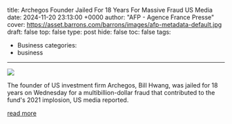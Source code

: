 title: Archegos Founder Jailed For 18 Years For Massive Fraud US Media
date: 2024-11-20 23:13:00 +0000
author: "AFP - Agence France Presse"
cover: https://asset.barrons.com/barrons/images/afp-metadata-default.jpg
draft: false
top: false
type: post
hide: false
toc: false
tags:
  - Business
categories:
  - business
---

![](https://asset.barrons.com/barrons/images/afp-metadata-default.jpg)

The founder of US investment firm Archegos, Bill Hwang, was jailed for 18 years on Wednesday for a multibillion-dollar fraud that contributed to the fund's 2021 implosion, US media reported.

[read more](https://www.barrons.com/news/archegos-founder-jailed-for-18-years-for-massive-fraud-us-media-e558b63b)
